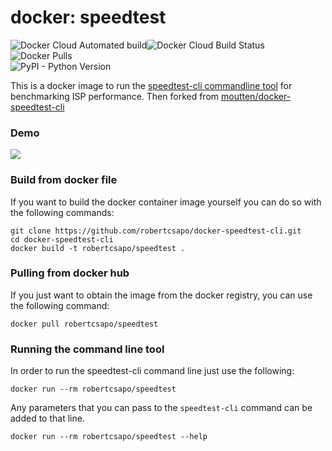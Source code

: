 # docker: speedtest

![Docker Cloud Automated build](https://img.shields.io/docker/cloud/automated/robertcsapo/speedtest.svg)![Docker Cloud Build Status](https://img.shields.io/docker/cloud/build/robertcsapo/speedtest.svg)![Docker Pulls](https://img.shields.io/docker/pulls/robertcsapo/speedtest.svg)  
![PyPI - Python Version](https://img.shields.io/pypi/pyversions/speedtest-cli.svg)

This is a docker image to run the [speedtest-cli commandline tool](https://github.com/sivel/speedtest-cli)
for benchmarking ISP performance. Then forked from [moutten/docker-speedtest-cli](https://github.com/moutten/docker-speedtest-cli)

### Demo

![](demo.gif)

### Build from docker file

If you want to build the docker container image yourself you can do so with the
following commands:

```
git clone https://github.com/robertcsapo/docker-speedtest-cli.git
cd docker-speedtest-cli
docker build -t robertcsapo/speedtest .
```

### Pulling from docker hub

If you just want to obtain the image from the docker registry, you can use the
following command:

```
docker pull robertcsapo/speedtest
```

### Running the command line tool

In order to run the speedtest-cli command line just use the following:

```
docker run --rm robertcsapo/speedtest
```

Any parameters that you can pass to the `speedtest-cli` command can be added to that line.

```
docker run --rm robertcsapo/speedtest --help
```
